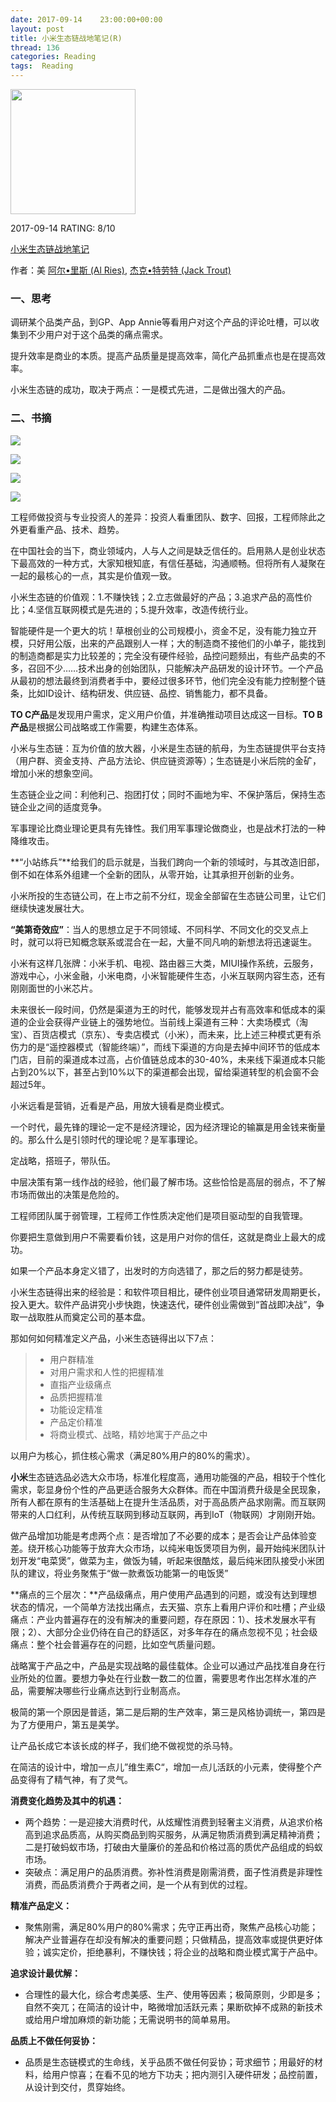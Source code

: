 ```yaml
---
date: 2017-09-14    23:00:00+00:00
layout: post
title: 小米生态链战地笔记(R)
thread: 136
categories: Reading
tags:  Reading
---
```




<img src="https://images-cn.ssl-images-amazon.com/images/I/61P1o1LPTbL.jpg" width="200" />



2017-09-14 RATING:  8/10



[小米生态链战地笔记](https://www.amazon.cn/%E5%B0%8F%E7%B1%B3%E7%94%9F%E6%80%81%E9%93%BE%E6%88%98%E5%9C%B0%E7%AC%94%E8%AE%B0-%E5%B0%8F%E7%B1%B3%E7%94%9F%E6%80%81%E9%93%BE%E8%B0%B7%E4%BB%93%E5%AD%A6%E9%99%A2/dp/B06Y5K5DBD)



作者：美 [阿尔•里斯 (Al Ries)](https://www.amazon.cn/s/ref=dp_byline_sr_book_1?ie=UTF8&field-author=%E9%98%BF%E5%B0%94%E2%80%A2%E9%87%8C%E6%96%AF+%28Al+Ries%29&search-alias=books), [杰克•特劳特 (Jack Trout)](https://www.amazon.cn/s/ref=dp_byline_sr_book_2?ie=UTF8&field-author=%E6%9D%B0%E5%85%8B%E2%80%A2%E7%89%B9%E5%8A%B3%E7%89%B9+%28Jack+Trout%29&search-alias=books) 



### 一、思考

调研某个品类产品，到GP、App Annie等看用户对这个产品的评论吐槽，可以收集到不少用户对于这个品类的痛点需求。

提升效率是商业的本质。提高产品质量是提高效率，简化产品抓重点也是在提高效率。

小米生态链的成功，取决于两点：一是模式先进，二是做出强大的产品。

### 二、书摘

![](/images/小米生态链战地笔记/小米生态链投资的三大圈层.png)

![](/images/小米生态链战地笔记/小米的航母式支持.png)

![](/images/小米生态链战地笔记/小米模式.jpg)

![](/images/小米生态链战地笔记/小米铁人三项.jpg)





工程师做投资与专业投资人的差异：投资人看重团队、数字、回报，工程师除此之外更看重产品、技术、趋势。

在中国社会的当下，商业领域内，人与人之间是缺乏信任的。启用熟人是创业状态下最高效的一种方式，大家知根知底，有信任基础，沟通顺畅。但将所有人凝聚在一起的最核心的一点，其实是价值观一致。

小米生态链的价值观：1.不赚快钱；2.立志做最好的产品；3.追求产品的高性价比；4.坚信互联网模式是先进的；5.提升效率，改造传统行业。

智能硬件是一个更大的坑！草根创业的公司规模小，资金不足，没有能力独立开模，只好用公版，出来的产品跟别人一样；大的制造商不接他们的小单子，能找到的制造商都是实力比较差的；完全没有硬件经验，品控问题频出，有些产品卖的不多，召回不少……技术出身的创始团队，只能解决产品研发的设计环节。一个产品从最初的想法最终到消费者手中，要经过很多环节，他们完全没有能力控制整个链条，比如ID设计、结构研发、供应链、品控、销售能力，都不具备。

**TO C产品**是发现用户需求，定义用户价值，并准确推动项目达成这一目标。**TO B产品**是根据公司战略或工作需要，构建生态体系。

小米与生态链：互为价值的放大器，小米是生态链的航母，为生态链提供平台支持（用户群、资金支持、产品方法论、供应链资源等）；生态链是小米后院的金矿，增加小米的想象空间。

生态链企业之间：利他利己、抱团打仗；同时不画地为牢、不保护落后，保持生态链企业之间的适度竞争。

军事理论比商业理论更具有先锋性。我们用军事理论做商业，也是战术打法的一种降维攻击。

**“小站练兵”**给我们的启示就是，当我们跨向一个新的领域时，与其改造旧部，倒不如在体系外组建一个全新的团队，从零开始，让其承担开创新的业务。

小米所投的生态链公司，在上市之前不分红，现金全部留在生态链公司里，让它们继续快速发展壮大。

**“美第奇效应”**：当人的思想立足于不同领域、不同科学、不同文化的交叉点上时，就可以将已知概念联系或混合在一起，大量不同凡响的新想法将迅速诞生。

小米有这样几张牌：小米手机、电视、路由器三大类，MIUI操作系统，云服务，游戏中心，小米金融，小米电商，小米智能硬件生态，小米互联网内容生态，还有刚刚面世的小米芯片。

未来很长一段时间，仍然是渠道为王的时代，能够发现并占有高效率和低成本的渠道的企业会获得产业链上的强势地位。当前线上渠道有三种：大卖场模式（淘宝）、百货店模式（京东）、专卖店模式（小米），而未来，比上述三种模式更有杀伤力的是“遥控器模式（智能终端）”，而线下渠道的方向是去掉中间环节的低成本门店，目前的渠道成本过高，占价值链总成本的30-40%，未来线下渠道成本只能占到20%以下，甚至占到10%以下的渠道都会出现，留给渠道转型的机会窗不会超过5年。

小米远看是营销，近看是产品，用放大镜看是商业模式。

一个时代，最先锋的理论一定不是经济理论，因为经济理论的输赢是用金钱来衡量的。那么什么是引领时代的理论呢？是军事理论。

定战略，搭班子，带队伍。

中层决策有第一线作战的经验，他们最了解市场。这些恰恰是高层的弱点，不了解市场而做出的决策是危险的。

工程师团队属于弱管理，工程师工作性质决定他们是项目驱动型的自我管理。

你要把生意做到用户不需要看价钱，这是用户对你的信任，这就是商业上最大的成功。

如果一个产品本身定义错了，出发时的方向选错了，那之后的努力都是徒劳。﻿

 小米生态链得出来的经验是：和软件项目相比，硬件创业项目通常研发周期更长，投入更大。软件产品讲究小步快跑，快速迭代，硬件创业需做到“首战即决战”，争取一战取胜从而奠定公司的基本盘。

那如何如何精准定义产品，小米生态链得出以下7点：﻿

> * 用户群精准
> * 对用户需求和人性的把握精准﻿
> * 直指产业级痛点
> * 品质把握精准
> * 功能设定精准
> * 产品定价精准﻿
> * 将商业模式、战略，精妙地寓于产品之中﻿

以用户为核心，抓住核心需求（满足80%用户的80%的需求）。

**小米**生态链选品必选大众市场，标准化程度高，通用功能强的产品，相较于个性化需求，彰显身份个性的产品更适合服务大众群体。而在中国消费升级是全民现象，所有人都在原有的生活基础上在提升生活品质，对于高品质产品求刚需。而互联网带来的人口红利，从传统互联网到移动互联网，再到IoT（物联网）才刚刚开始。

做产品增加功能是考虑两个点：是否增加了不必要的成本；是否会让产品体验变差。绕开核心功能等于放弃大众市场，以纯米电饭煲项目为例，最开始纯米团队计划开发“电菜煲”，做菜为主，做饭为辅，听起来很酷炫，最后纯米团队接受小米团队的建议，将业务聚焦于“做一款煮饭功能第一的电饭煲”

**痛点的三个层次：**产品级痛点，用户使用产品遇到的问题，或没有达到理想状态的情况，一个简单方法找出痛点，去天猫、京东上看用户评价和吐槽；产业级痛点：产业内普遍存在的没有解决的重要问题，存在原因：1）、技术发展水平有限；2）、大部分企业仍待在自己的舒适区，对多年存在的痛点忽视不见；社会级痛点：整个社会普遍存在的问题，比如空气质量问题。

战略寓于产品之中，产品是实现战略的最佳载体。企业可以通过产品找准自身在行业所处的位置。要想力争处在行业数一数二的位置，需要思考作出怎样水准的产品，需要解决哪些行业痛点达到行业制高点。

极简的第一个原因是普适，第二是后期的生产效率，第三是风格协调统一，第四是为了方便用户，第五是美学。

让产品长成它本该长成的样子，我们绝不做视觉的杀马特。

在简洁的设计中，增加一点儿”维生素C“，增加一点儿活跃的小元素，使得整个产品变得有了精气神，有了灵气。

**消费变化趋势及其中的机遇：**

- 两个趋势：一是迎接大消费时代，从炫耀性消费到轻奢主义消费，从追求价格高到追求品质高，从购买商品到购买服务，从满足物质消费到满足精神消费；二是打破蚂蚁市场，打破由大量廉价的差品和价格过高的质优产品组成的蚂蚁市场。
- 突破点：满足用户的品质消费。弥补性消费是刚需消费，面子性消费是非理性消费，而品质消费介于两者之间，是一个从有到优的过程。

**精准产品定义：**

- 聚焦刚需，满足80%用户的80%需求；先守正再出奇，聚焦产品核心功能；解决产业普遍存在却没有解决的重要问题；只做精品，提高效率或提供更好体验；诚实定价，拒绝暴利，不赚快钱；将企业的战略和商业模式寓于产品中。

**追求设计最优解：**

- 合理性的最大化，综合考虑美感、生产、使用等因素；极简原则，少即是多；自然不突兀；在简洁的设计中，略微增加活跃元素；果断砍掉不成熟的新技术或给用户增加麻烦的新功能；无需说明书的简单易用。

**品质上不做任何妥协：**

- 品质是生态链模式的生命线，关乎品质不做任何妥协；苛求细节；用最好的材料，给用户惊喜；在看不见的地方下功夫；把内测引入硬件研发；品控前置，从设计到交付，贯穿始终。